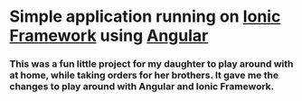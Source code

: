 # Simple application running on [Ionic Framework](https://ionicframework.com) using [Angular](https://angular.io)

### This was a fun little project for my daughter to play around with at home, while taking orders for her brothers. It gave me the changes to play around with Angular and Ionic Framework.
